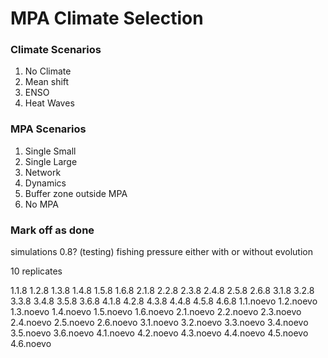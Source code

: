 # MPA Climate Selection

### Climate Scenarios

1. No Climate
2. Mean shift
3. ENSO
4. Heat Waves

### MPA Scenarios

1. Single Small
2. Single Large
3. Network
4. Dynamics
5. Buffer zone outside MPA
6. No MPA

### Mark off as done

simulations 0.8? (testing) fishing pressure either with or without evolution

10 replicates 

1.1.8
1.2.8
1.3.8
1.4.8
1.5.8
1.6.8
2.1.8
2.2.8
2.3.8
2.4.8
2.5.8
2.6.8
3.1.8
3.2.8
3.3.8
3.4.8
3.5.8
3.6.8
4.1.8
4.2.8
4.3.8
4.4.8
4.5.8
4.6.8
1.1.noevo
1.2.noevo
1.3.noevo
1.4.noevo
1.5.noevo
1.6.noevo
2.1.noevo
2.2.noevo
2.3.noevo
2.4.noevo
2.5.noevo
2.6.noevo
3.1.noevo
3.2.noevo
3.3.noevo
3.4.noevo
3.5.noevo
3.6.noevo
4.1.noevo
4.2.noevo
4.3.noevo
4.4.noevo
4.5.noevo
4.6.noevo

